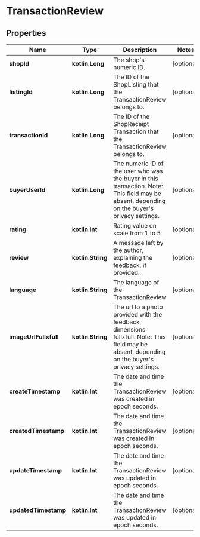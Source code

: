 
# TransactionReview

## Properties
| Name | Type | Description | Notes |
| ------------ | ------------- | ------------- | ------------- |
| **shopId** | **kotlin.Long** | The shop&#39;s numeric ID. |  [optional] |
| **listingId** | **kotlin.Long** | The ID of the ShopListing that the TransactionReview belongs to. |  [optional] |
| **transactionId** | **kotlin.Long** | The ID of the ShopReceipt Transaction that the TransactionReview belongs to. |  [optional] |
| **buyerUserId** | **kotlin.Long** | The numeric ID of the user who was the buyer in this transaction. Note: This field may be absent, depending on the buyer&#39;s privacy settings. |  [optional] |
| **rating** | **kotlin.Int** | Rating value on scale from 1 to 5 |  [optional] |
| **review** | **kotlin.String** | A message left by the author, explaining the feedback, if provided. |  [optional] |
| **language** | **kotlin.String** | The language of the TransactionReview |  [optional] |
| **imageUrlFullxfull** | **kotlin.String** | The url to a photo provided with the feedback, dimensions fullxfull. Note: This field may be absent, depending on the buyer&#39;s privacy settings. |  [optional] |
| **createTimestamp** | **kotlin.Int** | The date and time the TransactionReview was created in epoch seconds. |  [optional] |
| **createdTimestamp** | **kotlin.Int** | The date and time the TransactionReview was created in epoch seconds. |  [optional] |
| **updateTimestamp** | **kotlin.Int** | The date and time the TransactionReview was updated in epoch seconds. |  [optional] |
| **updatedTimestamp** | **kotlin.Int** | The date and time the TransactionReview was updated in epoch seconds. |  [optional] |




